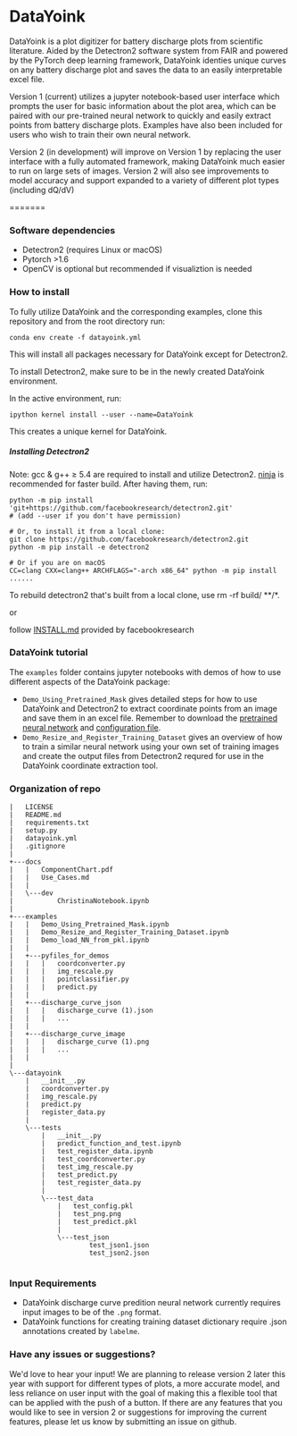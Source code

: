 # DataYoink <br />
DataYoink is a plot digitizer for battery discharge plots from scientific literature. Aided by the
Detectron2 software system from FAIR and powered by the PyTorch deep learning framework, DataYoink identies unique
curves on any battery discharge plot and saves the data to an easily interpretable excel file. 

Version 1 (current) utilizes a jupyter notebook-based user interface which prompts the user for basic information
about the plot area, which can be paired with our pre-trained neural network to quickly and easily extract points
from battery discharge plots. Examples have also been included for users who wish to train their own neural network.

Version 2 (in development) will improve on Version 1 by replacing the user interface with a fully automated
framework, making DataYoink much easier to run on large sets of images. Version 2 will also see improvements
to model accuracy and support expanded to a variety of different plot types (including dQ/dV)


=======

### Software dependencies
- Detectron2 (requires Linux or macOS)
- Pytorch >1.6
- OpenCV is optional but recommended if visualiztion is needed

### How to install 

To fully utilize DataYoink and the corresponding examples, clone this repository and from the root directory run:
```
conda env create -f datayoink.yml
```

This will install all packages necessary for DataYoink except for Detectron2.

To install Detectron2, make sure to be in the newly created DataYoink environment.

In the active environment, run:

```
ipython kernel install --user --name=DataYoink
````
This creates a unique kernel for DataYoink.

##### Installing Detectron2

Note: gcc & g++ ≥ 5.4 are required to install and utilize Detectron2. [ninja](https://ninja-build.org/) is recommended for faster build. After having them, run:

```
python -m pip install 'git+https://github.com/facebookresearch/detectron2.git'
# (add --user if you don't have permission)

# Or, to install it from a local clone:
git clone https://github.com/facebookresearch/detectron2.git
python -m pip install -e detectron2

# Or if you are on macOS
CC=clang CXX=clang++ ARCHFLAGS="-arch x86_64" python -m pip install ......
```
To rebuild detectron2 that's built from a local clone, use rm -rf build/ **/*.

or

follow [INSTALL.md](https://github.com/facebookresearch/detectron2/blob/master/INSTALL.md) provided by facebookresearch


### DataYoink tutorial

The ```examples``` folder contains jupyter notebooks with demos of how to use different
aspects of the DataYoink package:
- ```Demo_Using_Pretrained_Mask``` gives detailed steps for how to use DataYoink and Detectron2
to extract coordinate points from an image and save them in an excel file. Remember to download the [pretrained neural network](https://drive.google.com/file/d/1nTSYiEJO9sQXS6oMbRplGWmQ0AjRs9ss/view?usp=sharing) and [configuration file](https://drive.google.com/file/d/1fYthIcfHDZEA9ygazq0KYYi7ha-I8u55/view?usp=sharing).
- ```Demo_Resize_and_Register_Training_Dataset``` gives an overview of how to train a similar
neural network using your own set of training images and create the output files from
Detectron2 requred for use in the DataYoink coordinate extraction tool.

### Organization of repo <br />
```
|   LICENSE
|   README.md
|   requirements.txt
|   setup.py
|   datayoink.yml
|   .gitignore
|
+---docs
|   |   ComponentChart.pdf
|   |   Use_Cases.md
|   |
|   \---dev
|           ChristinaNotebook.ipynb
|
+---examples
|   |   Demo_Using_Pretrained_Mask.ipynb
|   |   Demo_Resize_and_Register_Training_Dataset.ipynb
|   |   Demo_load_NN_from_pkl.ipynb
|   |
|   +---pyfiles_for_demos
|   |   |   coordconverter.py
|   |   |   img_rescale.py
|   |   |   pointclassifier.py
|   |   |   predict.py
|   |
|   +---discharge_curve_json
|   |   |   discharge_curve (1).json
|   |   |   ...
|   |
|   +---discharge_curve_image
|   |   |   discharge_curve (1).png
|   |   |   ...
|   |
|
\---datayoink
    |   __init__.py
    |   coordconverter.py
    |   img_rescale.py
    |   predict.py
    |   register_data.py
    |
    \---tests
        |   __init__.py
        |   predict_function_and_test.ipynb
        |   test_register_data.ipynb
        |   test_coordconverter.py
        |   test_img_rescale.py
        |   test_predict.py
        |   test_register_data.py
        |
        \---test_data
            |   test_config.pkl
            |   test_png.png
            |   test_predict.pkl
            |
            \---test_json
                    test_json1.json
                    test_json2.json


```
### Input Requirements

- DataYoink discharge curve predition neural network currently requires input images to be of the ```.png``` format.
- DataYoink functions for creating training dataset dictionary require .json annotations created by ```labelme```.


### Have any issues or suggestions?
We'd love to hear your input! We are planning to release version 2 later this year
with support for different types of plots, a more accurate model, and less reliance
on user input with the goal of making this a flexible tool that can be applied with
the push of a button. If there are any features that you would like to see in version 2
or suggestions for improving the current features, please let us know by submitting
an issue on github.

